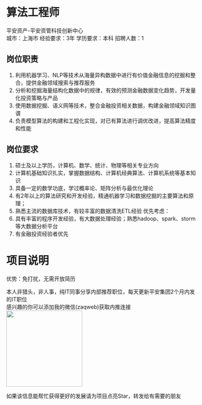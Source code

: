 # 算法工程师
平安资产-平安资管科技创新中心  
城市：上海市 经验要求：3年 学历要求：本科  招聘人数：1

## 岗位职责
1.	利用机器学习、NLP等技术从海量异构数据中进行有价值金融信息的挖掘和整合，提供金融领域搜索与推荐服务
 2.	分析和挖掘海量结构化数据中的规律，有效的预测金融数据变化趋势，开发量化投资策略与产品
 3.	使用数据挖掘、语义网等技术，整合金融投资相关数据，构建金融领域知识图谱
 4.	负责模型算法的构建和工程化实现，对已有算法进行调优改进，提高算法精度和性能

## 岗位要求
1.	硕士及以上学历，计算机、数学、统计、物理等相关专业方向
 2.	计算机基础知识扎实，掌握数据结构、计算机经典算法、计算机系统等基本知识
 3.	具备一定的数学功底，学过概率论、矩阵分析与最优化理论
 4.	有2年以上的算法研究和开发经验，精通机器学习和数据挖掘的主要算法和原理； 
 5.	熟悉主流的数据库技术，有较丰富的数据清洗ETL经验
 优先考虑：
 1.	具有丰富的程序开发经验，有大数据处理经验；熟悉hadoop、spark、storm等大数据分析平台
 2.	有金融投资经验者优先

# 项目说明

优势：免打扰，无需开放简历

本人非猎头，非人事，纯IT同事分享内部推荐职位，每天更新平安集团2个月内发的IT职位  
感兴趣的你可以添加我的微信(zaqweb)获取内推连接  
<img src="https://github.com/zaqweb/PA-IT-JOBS/blob/master/WechatICode.jpeg"  height="200" width="200">

如果该信息能帮忙获得更好的发展请为项目点亮Star，转发给有需要的朋友




